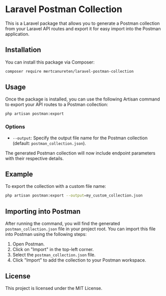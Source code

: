 # Laravel Postman Collection

This is a Laravel package that allows you to generate a Postman collection from your Laravel API routes and export it for easy import into the Postman application.

## Installation

You can install this package via Composer:

```bash
composer require mertcanureten/laravel-postman-collection
```

## Usage

Once the package is installed, you can use the following Artisan command to export your API routes to a Postman collection:

```bash
php artisan postman:export
```

### Options

- `--output`: Specify the output file name for the Postman collection (default: `postman_collection.json`).

The generated Postman collection will now include endpoint parameters with their respective details.

## Example

To export the collection with a custom file name:

```bash
php artisan postman:export --output=my_custom_collection.json
```

## Importing into Postman

After running the command, you will find the generated `postman_collection.json` file in your project root. You can import this file into Postman using the following steps:

1. Open Postman.
2. Click on "Import" in the top-left corner.
3. Select the `postman_collection.json` file.
4. Click "Import" to add the collection to your Postman workspace.

## License

This project is licensed under the MIT License.
